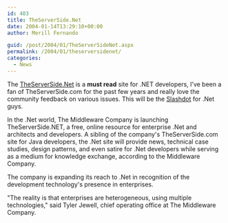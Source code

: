 ```yaml
---
id: 403
title: TheServerSide.Net
date: 2004-01-14T13:29:10+00:00
author: Merill Fernando

guid: /post/2004/01/TheServerSideNet.aspx
permalink: /2004/01/theserversidenet/
categories:
  - News
---
```

<body xmlns="http://www.w3.org/1999/xhtml">
    <div class="Section1">
        <p class="MsoNormal">
            The <a href="http://www.theserverside.net/">TheServerSide.Net</a> is a <b><span style='font-weight:bold'>must
            read</span></b> site for .NET developers, I&rsquo;ve been a fan of TheServerSide.com
            for the past few years and really love the community feedback on various issues. This
            will be the <a href="http://www.slashdot.com/">Slashdot</a> for .Net guys.
        </p>
        <p class="MsoNormal">
            In the .Net world, The Middleware Company is launching TheServerSide.NET, a free,
            online resource for enterprise .Net and architects and developers. A sibling of the
            company's TheServerSide.com site for Java developers, the .Net site will provide news,
            technical case studies, design patterns, and even satire for .Net developers while
            serving as a medium for knowledge exchange, according to the Middleware Company.
        </p>
        <p class="MsoNormal">
            The company is expanding its reach to .Net in recognition of the development technology's
            presence in enterprises.
        </p>
        <p class="MsoNormal">
            "The reality is that enterprises are heterogeneous, using multiple technologies,"
            said Tyler Jewell, chief operating office at The Middleware Company.
        </p>
    </div>
</body>